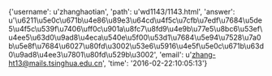 {'username': u'zhanghaotian', 'path': u'wd1143/1143.html', 'answer': u'\u6211\u5e0c\u671b\u4e86\u89e3\u64cd\u4f5c\u7cfb\u7edf\u7684\u5de5\u4f5c\u539f\u7406\uff0c\u901a\u8fc7\u8fd9\u4e9b\u77e5\u8bc6\u53ef\u4ee5\u63d0\u9ad8\u4eca\u540e\u5f00\u53d1\u7684\u5e94\u7528\u7a0b\u5e8f\u7684\u6027\u80fd\u3002\u53e6\u5916\u4e5f\u5e0c\u671b\u63d0\u9ad8\u4ee3\u7801\u80fd\u529b\u3002', 'email': u'zhang-ht13@mails.tsinghua.edu.cn', 'time': '2016-02-22:10:05:13'}